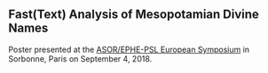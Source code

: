 ## Fast(Text) Analysis of Mesopotamian Divine Names

Poster presented at the [ASOR/EPHE-PSL European Symposium](http://ancient-worlds-symposium.eu) in Sorbonne, Paris on September 4, 2018. 
